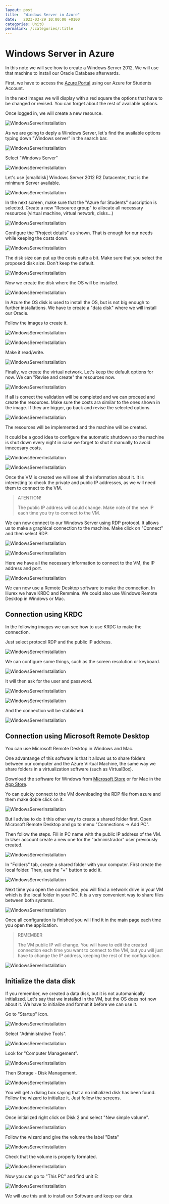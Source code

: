 ```yaml
---
layout: post
title:  "Windows Server in Azure"
date:   2023-03-29 10:00:00 +0100
categories: Unit0
permalink: /:categories/:title
---
```

# Windows Server in Azure

In this note we will see how to create a Windows Server 2012. We will use that machine to install our Oracle Database afterwards.

First, we have to access the [Azure Portal](https://portal.azure.com/) using our Azure for Students Account.

In the next images we will display with a red square the options that have to be changed or revised. You can forget about the rest of available options.

Once logged in, we will create a new resource. 

![WindowsServerInstallation](../assets/Windows_Server_in_Azure/01.png)

As we are going to deply a Windows Server, let's find the available options typing down "Windows server" in the search bar.

![WindowsServerInstallation](../assets/Windows_Server_in_Azure/02.png)

Select "Windows Server"

![WindowsServerInstallation](../assets/Windows_Server_in_Azure/03.png)

Let's use \[smalldisk\] Windows Server 2012 R2 Datacenter, that is the minimum Server available.

![WindowsServerInstallation](../assets/Windows_Server_in_Azure/04.png)

In the next screen, make sure that the "Azure for Students" suscription is selected. Create a new "Resource group" to allocate all necessary resources (virtual machine, virtual network, disks...)

![WindowsServerInstallation](../assets/Windows_Server_in_Azure/05.png)

Configure the "Project details" as shown. That is enough for our needs while keeping the costs down.

![WindowsServerInstallation](../assets/Windows_Server_in_Azure/06.png)

The disk size can put up the costs quite a bit. Make sure that you select the proposed disk size. Don't keep the default.

![WindowsServerInstallation](../assets/Windows_Server_in_Azure/07.png)

Now we create the disk where the OS will be installed.

![WindowsServerInstallation](../assets/Windows_Server_in_Azure/08.png)

In Azure the OS disk is used to install the OS, but is not big enough to further installations. We have to create a "data disk" where we will install our Oracle. 

Follow the images to create it.

![WindowsServerInstallation](../assets/Windows_Server_in_Azure/09.png)


![WindowsServerInstallation](../assets/Windows_Server_in_Azure/10.png)

Make it read/write.

![WindowsServerInstallation](../assets/Windows_Server_in_Azure/11.png)

Finally, we create the virtual network. Let's keep the default options for now. We can "Revise and create" the resources now.

![WindowsServerInstallation](../assets/Windows_Server_in_Azure/12.png)

If all is correct the validation will be completed and we can proceed and create the resources. Make sure the costs ara similar to the ones shown in the image. If they are bigger, go back and revise the selected options.

![WindowsServerInstallation](../assets/Windows_Server_in_Azure/13.png)

The resources will be implemented and the machine will be created.

It could be a good idea to configure the automatic shutdown so the machine is shut down every night in case we forget to shut it manually to avoid innecesary costs.

![WindowsServerInstallation](../assets/Windows_Server_in_Azure/15.png)

![WindowsServerInstallation](../assets/Windows_Server_in_Azure/14.png)

Once the VM is created we will see all the information about it. It is interesting to check the private and public IP addresses, as we will need them to connect to the VM.

> ATENTION!
> 
> The public IP address will could change. Make note of the new IP each time you try to connect to the VM.

We can now connect to our Windows Server using RDP protocol. It allows us to make a graphical connection to the machine. Make click on "Connect" and then select RDP.

![WindowsServerInstallation](../assets/Windows_Server_in_Azure/16.png)

![WindowsServerInstallation](../assets/Windows_Server_in_Azure/17.png)

Here we have all the necessary information to connect to the VM, the IP address and port.

![WindowsServerInstallation](../assets/Windows_Server_in_Azure/18.png)

We can now use a Remote Desktop software to make the connection. In lliurex we have KRDC and Remmina. We could also use Windows Remote Desktop in Windows or Mac.

## Connection using KRDC

In the following images we can see how to use KRDC to make the connection.

Just select protocol RDP and the public IP address.

![WindowsServerInstallation](../assets/Windows_Server_in_Azure/19.png)

We can configure some things, such as the screen resolution or keyboard.

![WindowsServerInstallation](../assets/Windows_Server_in_Azure/20.png)

It will then ask for the user and password.

![WindowsServerInstallation](../assets/Windows_Server_in_Azure/21.png)

![WindowsServerInstallation](../assets/Windows_Server_in_Azure/22.png)

And the connection will be stablished.

![WindowsServerInstallation](../assets/Windows_Server_in_Azure/18_1.png)

## Connection using Microsoft Remote Desktop

You can use Microsoft Remote Desktop in Windows and Mac.

One advantange of this software is that it allows us to share folders between our computer and the Azure Virtual Machine, the same way we share folders in a virtualization software (such as VirtualBox).

Download the software for Windows from [Microsoft Store](https://apps.microsoft.com/) or for Mac in the [App Store](https://www.apple.com/es/app-store/).

Yo can quicky connect to the VM downloading the RDP file from azure and them make doble click on it.

![WindowsServerInstallation](../assets/Windows_Server_in_Azure/22-4.png)

But I advise to do it this other way to create a shared folder first. Open Microsoft Remote Desktop and go to menu "Connections -> Add PC".

Then follow the steps. Fill in PC name with the public IP address of the VM. In User account create a new one for the "administrador" user previously created.

![WindowsServerInstallation](../assets/Windows_Server_in_Azure/22-5.png)

In "Folders" tab, create a shared folder with your computer. First create the local folder. Then, use the "+" button to add it.

![WindowsServerInstallation](../assets/Windows_Server_in_Azure/22-2.png)

Next time you open the connection, you will find a network drive in your VM which is the local folder in your PC. It is a very convenient way to share files between both systems.

![WindowsServerInstallation](../assets/Windows_Server_in_Azure/22-3.png)

Once all configuration is finished you will find it in the main page each time you open the application.

> REMEMBER
>
> The VM public IP will change. You will have to edit the created connection each time you want to connect to the VM, but you will just have to change the IP address, keeping the rest of the configuration.

![WindowsServerInstallation](../assets/Windows_Server_in_Azure/22-1.png)

## Initialize the data disk

If you remember, we created a data disk, but it is not automanically initialized. Let's say that we installed in the VM, but the OS does not now about it. We have to initialize and format it before we can use it.

Go to "Startup" icon.

![WindowsServerInstallation](../assets/Windows_Server_in_Azure/23.png)

Select "Administrative Tools".

![WindowsServerInstallation](../assets/Windows_Server_in_Azure/24.png)

Look for "Computer Management".

![WindowsServerInstallation](../assets/Windows_Server_in_Azure/25.png)

Then Storage - Disk Management.

![WindowsServerInstallation](../assets/Windows_Server_in_Azure/26.png)

You will get a dialog box saying that a no initialized disk has been found. Follow the wizard to initialize it. Just follow the screens.

![WindowsServerInstallation](../assets/Windows_Server_in_Azure/27.png)

Once initialized right click on Disk 2 and select "New simple volume".

![WindowsServerInstallation](../assets/Windows_Server_in_Azure/28.png)

Follow the wizard and give the volume the label "Data"

![WindowsServerInstallation](../assets/Windows_Server_in_Azure/29.png)

Check that the volume is properly formated.

![WindowsServerInstallation](../assets/Windows_Server_in_Azure/30.png)

Now you can go to "This PC" and find unit E:

![WindowsServerInstallation](../assets/Windows_Server_in_Azure/31.png)

We will use this unit to install our Software and keep our data.

